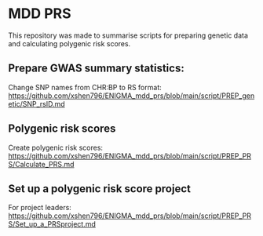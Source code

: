 # MDD PRS

This repository was made to summarise scripts for preparing genetic data and calculating polygenic risk scores.

## Prepare GWAS summary statistics:

Change SNP names from CHR:BP to RS format: https://github.com/xshen796/ENIGMA_mdd_prs/blob/main/script/PREP_genetic/SNP_rsID.md


## Polygenic risk scores
Create polygenic risk scores: https://github.com/xshen796/ENIGMA_mdd_prs/blob/main/script/PREP_PRS/Calculate_PRS.md


## Set up a polygenic risk score project
For project leaders: https://github.com/xshen796/ENIGMA_mdd_prs/blob/main/script/PREP_PRS/Set_up_a_PRSproject.md
